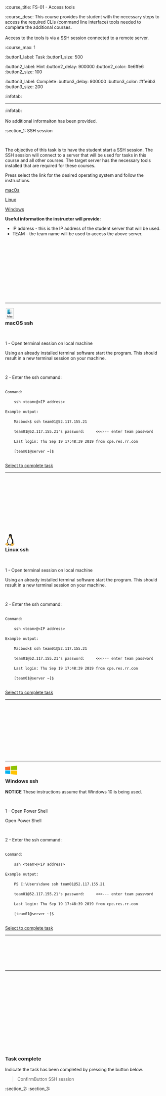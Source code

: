 
:course_title: FS-01 - Access tools

:course_desc: This course provides the student with the necessary steps to access the required CLIs (command line interface) tools needed to complete the additional courses. <br><br>Access to the tools is via a SSH session connected to a remote server.

:course_max: 1

:button1_label: Task
:button1_size: 500

:button2_label: Hint
:button2_delay: 900000
:button2_color: #e6ffe6
:button2_size: 100

:button3_label: Complete
:button3_delay: 900000
:button3_color: #ffe6b3
:button3_size: 200

:infotab: <hr>

:infotab: <br><br>No additional informaiton has been provided.


:section_1: SSH session

<br>

The objective of this task is to have the student start a SSH session.  The SSH session will connect to a server that will be used for tasks in this course and all other courses.  The target server has the necessary tools installed that are required for these courses.


Press select the link for the desired operating system and follow the instructions. 


[macOs](#macOS_ssh)

[Linux](#Linux_ssh)

[Windows](#windows_ssh)


__Useful information the instructor will provide:__

- IP address - this is the IP address of the student server that will be used.
- TEAM - the team name will be used to access the above server.

<br>
<br>
<br>
<br>
<br>
<br>
<br>
<br>
<br>
<br>
<br>

----

<a name="macOS_ssh"></a>

<img align="left" width="30" height="39" src="../courseimages/mac_logo.png">&nbsp;
### macOS ssh

<br>

1 - Open terminal session on local machine

Using an already installed terminal software start the program.  This should result in a new terminal session on your machine.

<br>

2 - Enter the ssh command:

```

Command:

	ssh <team>@<IP address>

Example output:

	Macbook$ ssh team01@52.117.155.21
	
	team01@52.117.155.21's password:     <<<--- enter team password
	
	Last login: Thu Sep 19 17:48:39 2019 from cpe.res.rr.com

	[team01@server ~]$
	

```

[Select to complete task](#task_complete)

----

<br>
<br>
<br>
<br>
<br>
<br>
<br>
<br>
<br>
<br>

<a name="Linux_ssh"></a>

<img align="left" width="30" height="39" src="../courseimages/linux.png">&nbsp;
### Linux ssh

<br>

1 - Open terminal session on local machine

Using an already installed terminal software start the program.  This should result in a new terminal session on your machine.

<br>

2 - Enter the ssh command:

```

Command:

	ssh <team>@<IP address>

Example output:

	Macbook$ ssh team01@52.117.155.21
	
	team01@52.117.155.21's password:     <<<--- enter team password
	
	Last login: Thu Sep 19 17:48:39 2019 from cpe.res.rr.com

	[team01@server ~]$
	

```

[Select to complete task](#task_complete)

----

<br>
<br>
<br>
<br>
<br>
<br>
<br>
<br>
<br>
<br>

----

<a name="Windows_ssh"></a>

<img align="left" width="39" height="30" src="../courseimages/windows10_blank.png">&nbsp;
### Windows ssh


__NOTICE__ These instructions assume that Windows 10 is being used.
 
<br>

1 - Open Power Shell 

Open Power Shell


<br>

2 - Enter the ssh command:

```

Command:

	ssh <team>@<IP address>

Example output:

	PS C:\Users\dave ssh team01@52.117.155.21
	
	team01@52.117.155.21's password:     <<<--- enter team password
	
	Last login: Thu Sep 19 17:48:39 2019 from cpe.res.rr.com

	[team01@server ~]$
	

```

[Select to complete task](#task_complete)

----

<br>
<br>
<br>
<br>
<br>

----
<br>
<br>
<br>
<br>
<br>
<br>
<br>
<br>
<br>
<br>
<br>
<br>
<br>
<br>

<a name="task_complete"></a>

### Task complete

Indicate the task has been completed by pressing the button below.

> ConfirmButton SSH session



:section_2: 
:section_3: 
